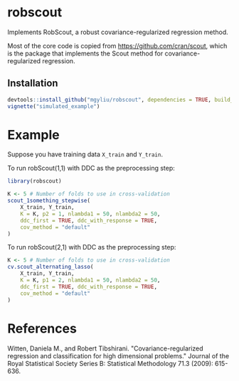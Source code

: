 # robscout

Implements RobScout, a robust covariance-regularized regression method.

Most of the core code is copied from https://github.com/cran/scout, which is the package that implements the Scout method for covariance-regularized regression.

## Installation

```r
devtools::install_github("mgyliu/robscout", dependencies = TRUE, build_vignettes = TRUE)
vignette("simulated_example")
```

# Example

Suppose you have training data `X_train` and `Y_train`. 

To run robScout(1,1) with DDC as the preprocessing step:
```r
library(robscout)

K <- 5 # Number of folds to use in cross-validation
scout_1something_stepwise(
    X_train, Y_train,
    K = K, p2 = 1, nlambda1 = 50, nlambda2 = 50,
    ddc_first = TRUE, ddc_with_response = TRUE,
    cov_method = "default"
)
```

To run robScout(2,1) with DDC as the preprocessing step:
```r
K <- 5 # Number of folds to use in cross-validation
cv.scout_alternating_lasso(
    X_train, Y_train,
    K = K, p1 = 2, nlambda1 = 50, nlambda2 = 50,
    ddc_first = TRUE, ddc_with_response = TRUE,
    cov_method = "default"
)
```

# References

Witten, Daniela M., and Robert Tibshirani. "Covariance-regularized regression and classification for high dimensional problems." Journal of the Royal Statistical Society Series B: Statistical Methodology 71.3 (2009): 615-636.
